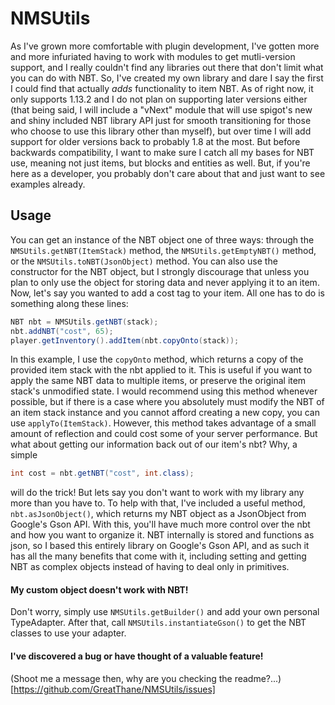 # NMSUtils
As I've grown more comfortable with plugin development, I've gotten more and more infuriated having to work with modules to get mutli-version support, and I really couldn't find any libraries out there that don't limit what you can do with NBT. So, I've created my own library and dare I say the first I could find that actually *adds* functionality to item NBT. As of right now, it only supports 1.13.2 and I do not plan on supporting later versions either (that being said, I will include a "vNext" module that will use spigot's new and shiny included NBT library API just for smooth transitioning for those who choose to use this library other than myself), but over time I will add support for older versions back to probably 1.8 at the most. But before backwards compatibility, I want to make sure I catch all my bases for NBT use, meaning not just items, but blocks and entities as well. But, if you're here as a developer, you probably don't care about that and just want to see examples already.
## Usage
You can get an instance of the NBT object one of three ways: through the `NMSUtils.getNBT(ItemStack)` method, the `NMSUtils.getEmptyNBT()` method, or the `NMSUtils.toNBT(JsonObject)` method. You can also use the constructor for the NBT object, but I strongly discourage that unless you plan to only use the object for storing data and never applying it to an item.
Now, let's say you wanted to add a cost tag to your item. All one has to do is something along these lines:
```java
NBT nbt = NMSUtils.getNBT(stack);
nbt.addNBT("cost", 65);
player.getInventory().addItem(nbt.copyOnto(stack));
```
In this example, I use the `copyOnto` method, which returns a copy of the provided item stack with the nbt applied to it. This is useful if you want to apply the same NBT data to multiple items, or preserve the original item stack's unmodified state. I would recommend using this method whenever possible, but if there is a case where you absolutely must modify the NBT of an item stack instance and you cannot afford creating a new copy, you can use `applyTo(ItemStack)`. However, this method takes advantage of a small amount of reflection and could cost some of your server performance.
But what about getting our information back out of our item's nbt? Why, a simple
```java
int cost = nbt.getNBT("cost", int.class);
```
will do the trick! But lets say you don't want to work with my library any more than you have to. To help with that, I've included a useful method, `nbt.asJsonObject()`, which returns my NBT object as a JsonObject from Google's Gson API. With this, you'll have much more control over the nbt and how you want to organize it.
NBT internally is stored and functions as json, so I based this entirely library on Google's Gson API, and as such it has all the many benefits that come with it, including setting and getting NBT as complex objects instead of having to deal only in primitives.
#### My custom object doesn't work with NBT!
Don't worry, simply use `NMSUtils.getBuilder()` and add your own personal TypeAdapter. After that, call `NMSUtils.instantiateGson()` to get the NBT classes to use your adapter.
#### I've discovered a bug or have thought of a valuable feature!
(Shoot me a message then, why are you checking the readme?...)[https://github.com/GreatThane/NMSUtils/issues]
